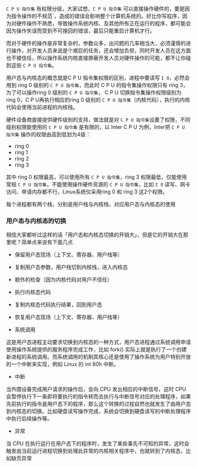 `C P U 指令集` 有权限分级，大家试想，`C P U 指令集` 可以直接操作硬件的，要是因为指令操作的不规范\`，造成的错误会影响整个计算机系统的。好比你写程序，因为对硬件操作不熟悉，导致操作系统内核、及其他所有正在运行的程序，都可能会因为操作失误而受到不可挽回的错误，最后只能重启计算机才行。

而对于硬件的操作是非常复杂的，参数众多，出问题的几率相当大，必须谨慎的进行操作，对开发人员来说是个艰巨的任务，还会增加负担，同时开发人员在这方面也不被信任，所以操作系统内核直接屏蔽开发人员对硬件操作的可能，都不让你碰到这些 `C P U 指令集`。



用户态与内核态的概念就是C P U 指令集权限的区别，进程中要读写 `I O`，必然会用到 ring 0 级别的 `C P U 指令集`，而此时 C P U 的指令集操作权限只有 ring 3，为了可以操作ring 0 级别的 `C P U 指令集`， C P U 切换指令集操作权限级别为 ring 0，C P U再执行相应的ring 0 级别的 `C P U 指令集`（内核代码），执行的内核代码会使用当前进程的内核栈。



硬件设备商直接提供硬件级别的支持，做法就是对 `C P U 指令集`设置了权限，不同级别权限能使用的 `C P U 指令集` 是有限的，以 Inter C P U 为例，Inter把 `C P U 指令集` 操作的权限由高到低划为4级：

- ring 0
- ring 1
- ring 2
- ring 3

其中 ring 0 权限最高，可以使用所有 `C P U 指令集`，ring 3 权限最低，仅能使用常规 `C P U 指令集`，不能使用操作硬件资源的 `C P U 指令集`，比如 `I O` 读写、网卡访问、申请内存都不行，Linux系统仅采用ring 0 和 ring 3 这2个权限。

每个进程都有两个栈，分别是用户栈与内核栈，对应用户态与内核态的使用



### 用户态与内核态的切换

相信大家都听过这样的话「用户态和内核态切换的开销大」，但是它的开销大在那里呢？简单点来说有下面几点

- 保留用户态现场（上下文、寄存器、用户栈等）
- 复制用户态参数，用户栈切到内核栈，进入内核态
- 额外的检查（因为内核代码对用户不信任）
- 执行内核态代码
- 复制内核态代码执行结果，回到用户态
- 恢复用户态现场（上下文、寄存器、用户栈等）

- 系统调用

这是用户态进程主动要求切换到内核态的一种方式，用户态进程通过系统调用申请使用操作系统提供的服务程序完成工作，比如 fork() 实际上就是执行了一个创建新进程的系统调用。而系统调用的机制其核心还是使用了操作系统为用户特别开放的一个中断来实现，例如 Linux 的 int 80h 中断。

- 中断

当外围设备完成用户请求的操作后，会向 CPU 发出相应的中断信号，这时 CPU 会暂停执行下一条即将要执行的指令转而去执行与中断信号对应的处理程序，如果先前执行的指令是用户态下的程序，那么这个转换的过程自然也就发生了由用户态到内核态的切换。比如硬盘读写操作完成，系统会切换到硬盘读写的中断处理程序中执行后续操作等。

- 异常

当 CPU 在执行运行在用户态下的程序时，发生了某些事先不可知的异常，这时会触发由当前运行进程切换到处理此异常的内核相关程序中，也就转到了内核态，比如缺页异常